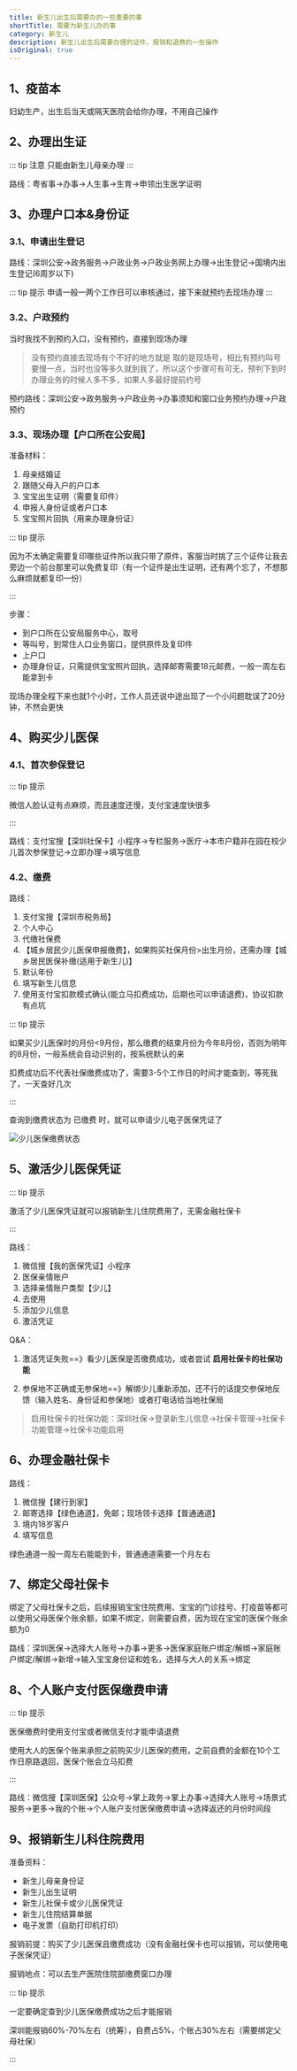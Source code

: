 ```yaml
---
title: 新生儿出生后需要办的一些重要的事
shortTitle: 需要为新生儿办的事
category: 新生儿
description: 新生儿出生后需要办理的证件、报销和退费的一些操作
isOriginal: true
---
```


## 1、疫苗本

妇幼生产，出生后当天或隔天医院会给你办理，不用自己操作

## 2、办理出生证

::: tip 注意
只能由新生儿母亲办理
:::

路线：粤省事→办事→人生事→生育→申领出生医学证明

## 3、办理户口本&身份证

### 3.1、申请出生登记

路线：深圳公安→政务服务→户政业务→户政业务网上办理→出生登记→国境内出生登记(6周岁以下)

::: tip 提示
申请一般一两个工作日可以审核通过，接下来就预约去现场办理
:::

### 3.2、户政预约

当时我找不到预约入口，没有预约，直接到现场办理

> 没有预约直接去现场有个不好的地方就是 取的是现场号，相比有预约叫号要慢一点，当时也没等多久就到我了，所以这个步骤可有可无，预判下到时办理业务的时候人多不多，如果人多最好提前约号

预约路线：深圳公安→政务服务→户政业务→办事须知和窗口业务预约办理→户政预约

### 3.3、现场办理【户口所在公安局】

准备材料：

1. 母亲结婚证
2. 跟随父母入户的户口本
3. 宝宝出生证明（需要复印件）
4. 申报人身份证或者户口本
5. 宝宝照片回执（用来办理身份证）

::: tip 提示

因为不太确定需要复印哪些证件所以我只带了原件，客服当时挑了三个证件让我去旁边一个前台那里可以免费复印（有一个证件是出生证明，还有两个忘了，不想那么麻烦就都复印一份）

:::

步骤：

- 到户口所在公安局服务中心，取号
- 等叫号，到常住人口业务窗口，提供原件及复印件
- 上户口
- 办理身份证，只需提供宝宝照片回执，选择邮寄需要18元邮费，一般一周左右能拿到卡

现场办理全程下来也就1个小时，工作人员还说中途出现了一个小问题耽误了20分钟，不然会更快

## 4、购买少儿医保

### 4.1、首次参保登记

::: tip 提示

微信人脸认证有点麻烦，而且速度还慢，支付宝速度快很多

:::

路线：支付宝搜【深圳社保卡】小程序→专栏服务→医疗→本市户籍非在园在校少儿首次参保登记→立即办理→填写信息

### 4.2、缴费

路线：

1. 支付宝搜【深圳市税务局】
2. 个人中心
3. 代缴社保费
4. 【城乡居民少儿医保申报缴费】，如果购买社保月份>出生月份，还需办理【城乡居民医保补缴(适用于新生儿)】
5. 默认年份
6. 填写新生儿信息
7. 使用支付宝扣款模式确认(能立马扣费成功，后期也可以申请退费)，协议扣款有点坑

::: tip 提示

如果买少儿医保时的月份<9月份，那么缴费的结束月份为今年8月份，否则为明年的8月份，一般系统会自动识别的，按系统默认的来

扣费成功后不代表社保缴费成功了，需要3-5个工作日的时间才能查到，等死我了，一天查好几次

:::

查询到缴费状态为 已缴费 时，就可以申请少儿电子医保凭证了

![少儿医保缴费状态](https://smallsheep-assets.oss-cn-guangzhou.aliyuncs.com/assets/202405301728542.png)

## 5、激活少儿医保凭证

::: tip 提示

激活了少儿医保凭证就可以报销新生儿住院费用了，无需金融社保卡

:::

路线：

1. 微信搜【我的医保凭证】小程序
2. 医保亲情账户
3. 选择亲情账户类型【少儿】
4. 去使用
5. 添加少儿信息
6. 激活凭证

Q&A：

1. 激活凭证失败==》看少儿医保是否缴费成功，或者尝试 **启用社保卡的社保功能**

2. 参保地不正确或无参保地==》解绑少儿重新添加，还不行的话提交参保地反馈（输入姓名、身份证和参保地）或者打电话给当地社保局

> 启用社保卡的社保功能：深圳社保→登录新生儿信息→社保卡管理→社保卡功能管理→社保卡功能启用

## 6、办理金融社保卡

路线：

1. 微信搜【建行到家】
2. 邮寄选择【绿色通道】，免邮；现场领卡选择【普通通道】
3. 境内18岁客户
4. 填写信息

绿色通道一般一周左右能能到卡，普通通道需要一个月左右

## 7、绑定父母社保卡

绑定了父母社保卡之后，后续报销宝宝住院费用、宝宝的门诊挂号、打疫苗等都可以使用父母医保个账余额，如果不绑定，则需要自费，因为现在宝宝的医保个账余额为0

路线：深圳医保→选择大人账号→办事→更多→医保家庭账户绑定/解绑→家庭账户绑定/解绑→新增→输入宝宝身份证和姓名，选择与大人的关系→绑定

## 8、个人账户支付医保缴费申请

::: tip 提示

医保缴费时使用支付宝或者微信支付才能申请退费

使用大人的医保个账来承担之前购买少儿医保的费用，之前自费的金额在10个工作日原路退回，医保个账会立马扣费

:::

路线：微信搜【深圳医保】公众号→掌上政务→掌上办事→选择大人账号→场景式服务→更多→我的个账→个人账户支付医保缴费申请→选择返还的月份时间段



## 9、报销新生儿科住院费用

准备资料：

- 新生儿母亲身份证
- 新生儿出生证明
- 新生儿社保卡或少儿医保凭证
- 新生儿住院结算单据
- 电子发票（自助打印机打印）

报销前提：购买了少儿医保且缴费成功（没有金融社保卡也可以报销，可以使用电子医保凭证）

报销地点：可以去生产医院住院部缴费窗口办理

::: tip 提示

一定要确定查到少儿医保缴费成功之后才能报销

深圳能报销60%-70%左右（统筹），自费占5%，个账占30%左右（需要绑定父母社保）

:::